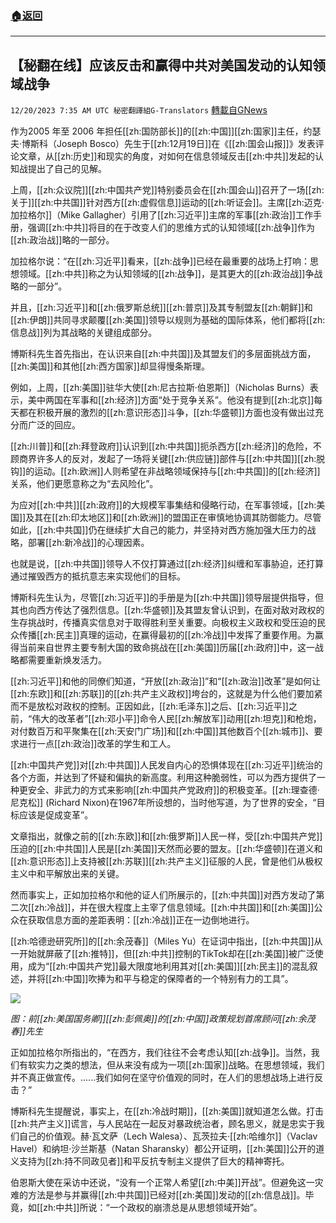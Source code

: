 ###  [:house:返回](README.md)
---


## 【秘翻在线】应该反击和赢得中共对美国发动的认知领域战争
`12/20/2023 7:35 AM UTC 秘密翻譯組G-Translators` [轉載自GNews](https://gnews.org/articles/2131491)

作为2005 年至 2006 年担任[[zh:国防部长]]的[[zh:中国]][[zh:国家]]主任，约瑟夫·博斯科（Joseph Bosco）先生于[[zh:12月19日]]在《[[zh:国会山报]]》发表评论文章，从[[zh:历史]]和现实的角度，对如何在信息领域反击[[zh:中共]]发起的认知战提出了自己的见解。

上周，[[zh:众议院]][[zh:中国共产党]]特别委员会在[[zh:国会山]]召开了一场[[zh:关于]][[zh:中共国]]针对西方[[zh:虚假信息]]运动的[[zh:听证会]]。主席[[zh:迈克·加拉格尔]]（Mike Gallagher）引用了[[zh:习近平]]主席的军事[[zh:政治]]工作手册，强调[[zh:中共]]将目的在于改变人们的思维方式的认知领域[[zh:战争]]作为[[zh:政治战]]略的一部分。

加拉格尔说：“在[[zh:习近平]]看来，[[zh:战争]]已经在最重要的战场上打响：思想领域。[[zh:中共]]称之为认知领域的[[zh:战争]]，是其更大的[[zh:政治战]]争战略的一部分”。

并且，[[zh:习近平]]和[[zh:俄罗斯总统]][[zh:普京]]及其专制盟友[[zh:朝鲜]]和[[zh:伊朗]]共同寻求颠覆[[zh:美国]]领导以规则为基础的国际体系，他们都将[[zh:信息战]]列为其战略的关键组成部分。

博斯科先生首先指出，在认识来自[[zh:中共国]]及其盟友们的多层面挑战方面，[[zh:美国]]和其他[[zh:西方国家]]却显得慢条斯理。

例如，上周，[[zh:美国]]驻华大使[[zh:尼古拉斯·伯恩斯]]（Nicholas Burns）表示，美中两国在军事和[[zh:经济]]方面“处于竞争关系”。他没有提到[[zh:北京]]每天都在积极开展的激烈的[[zh:意识形态]]斗争，[[zh:华盛顿]]方面也没有做出过充分而广泛的回应。

[[zh:川普]]和[[zh:拜登政府]]认识到[[zh:中共国]]扼杀西方[[zh:经济]]的危险，不顾商界许多人的反对，发起了一场将关键[[zh:供应链]]部件与[[zh:中共国]][[zh:脱钩]]的运动。[[zh:欧洲]]人则希望在非战略领域保持与[[zh:中共国]]的[[zh:经济]]关系，他们更愿意称之为“去风险化”。

为应对[[zh:中共]][[zh:政府]]的大规模军事集结和侵略行动，在军事领域，[[zh:美国]]及其在[[zh:印太地区]]和[[zh:欧洲]]的盟国正在审慎地协调其防御能力。尽管如此，[[zh:中共国]]仍在继续扩大自己的能力，并坚持对西方施加强大压力的战略，部署[[zh:新冷战]]的心理因素。

也就是说，[[zh:中共国]]领导人不仅打算通过[[zh:经济]]纠缠和军事胁迫，还打算通过摧毁西方的抵抗意志来实现他们的目标。

博斯科先生认为，尽管[[zh:习近平]]的手册是为[[zh:中共国]]领导层提供指导，但其也向西方传达了强烈信息。[[zh:华盛顿]]及其盟友曾认识到，在面对敌对政权的生存挑战时，传播真实信息对于取得胜利至关重要。向极权主义政权和受压迫的民众传播[[zh:民主]]真理的运动，在赢得最初的[[zh:冷战]]中发挥了重要作用。为赢得当前来自世界主要专制大国的致命挑战在[[zh:美国]]历届[[zh:政府]]中，这一战略都需要重新焕发活力。

[[zh:习近平]]和他的同僚们知道，“开放[[zh:政治]]”和“[[zh:政治]]改革”是如何让[[zh:东欧]]和[[zh:苏联]]的[[zh:共产主义政权]]垮台的，这就是为什么他们要加紧而不是放松对政权的控制。正因如此，[[zh:毛泽东]]之后、[[zh:习近平]]之前，“伟大的改革者”[[zh:邓小平]]命令人民[[zh:解放军]]动用[[zh:坦克]]和枪炮，对付数百万和平聚集在[[zh:天安门广场]]和[[zh:中国]]其他数百个[[zh:城市]]、要求进行一点[[zh:政治]]改革的学生和工人。

[[zh:中国共产党]]对[[zh:中共国]]人民发自内心的恐惧体现在[[zh:习近平]]统治的各个方面，并达到了怀疑和偏执的新高度。利用这种脆弱性，可以为西方提供了一种更安全、非武力的方式来影响[[zh:中国共产党政府]]的积极变革。​​​​​[[zh:理查德·尼克松]] (Richard Nixon)在1967年所设想的，当时他写道，为了世界的安全，“目标应该是促成变革”。

文章指出，就像之前的[[zh:东欧]]和[[zh:俄罗斯]]人民一样，受[[zh:中国共产党]]压迫的[[zh:中共国]]人民是[[zh:美国]]天然而必要的盟友。[[zh:华盛顿]]在道义和[[zh:意识形态]]上支持被[[zh:苏联]][[zh:共产主义]]征服的人民，曾是他们从极权主义中和平解放出来的关键。

然而事实上，正如加拉格尔和他的证人们所展示的，[[zh:中共国]]对西方发动了第二次[[zh:冷战]]，并在很大程度上主宰了信息领域。[[zh:中共国]]和[[zh:美国]]公众在获取信息方面的差距表明：[[zh:冷战]]正在一边倒地进行。

[[zh:哈德逊研究所]]的[[zh:余茂春]]（Miles Yu）在证词中指出，[[zh:中共国]]从一开始就屏蔽了[[zh:推特]]，但[[zh:中共]]控制的TikTok却在[[zh:美国]]被广泛使用，成为“[[zh:中国共产党]]最大限度地利用其对[[zh:美国]][[zh:民主]]的混乱叙述，并将[[zh:中国]]吹捧为和平与稳定的保障者的一个特别有力的工具”。

![](ipfs://QmbzbgQMbfkVBeqiqFvxGBnaygttg1gspsXjoNoypCsZx8?.png)

*图：前[[zh:美国国务卿]][[zh:彭佩奥]]的[[zh:中国]]政策规划首席顾问[[zh:余茂春]]先生*

正如加拉格尔所指出的，“在西方，我们往往不会考虑认知[[zh:战争]]。当然，我们有软实力之类的想法，但从来没有成为一项[[zh:国家]]战略。在思想领域，我们并不真正做宣传。......我们如何在坚守价值观的同时，在人们的思想战场上进行反击？”

博斯科先生提醒说，事实上，在[[zh:冷战时期]]，[[zh:美国]]就知道怎么做。打击[[zh:共产主义]]谎言，与人民站在一起反对暴政统治者，顾名思义，就是忠实于我们自己的价值观。赫·瓦文萨（Lech Walesa）、瓦茨拉夫·[[zh:哈维尔]]（Vaclav Havel）和纳坦·沙兰斯基（Natan Sharansky）都公开证明，[[zh:美国]]公开的道义支持为[[zh:持不同政见者]]和平反抗专制主义提供了巨大的精神寄托。

伯恩斯大使在采访中还说，“没有一个正常人希望[[zh:中美]]开战”。但避免这一灾难的方法是参与并赢得[[zh:中共国]]已经对[[zh:美国]]发动的[[zh:信息战]]。毕竟，如[[zh:中共]]所说：“一个政权的崩溃总是从思想领域开始”。
